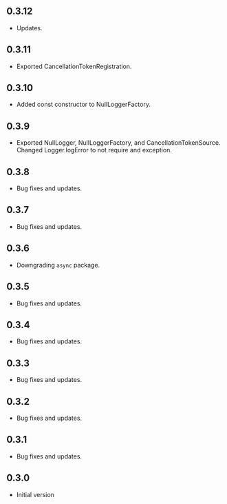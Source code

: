 ## 0.3.12

* Updates.

## 0.3.11

* Exported CancellationTokenRegistration.

## 0.3.10

* Added const constructor to NullLoggerFactory.

## 0.3.9

* Exported NullLogger, NullLoggerFactory, and CancellationTokenSource. Changed Logger.logError to not require and exception.

## 0.3.8

* Bug fixes and updates.

## 0.3.7

* Bug fixes and updates.

## 0.3.6

* Downgrading `async` package.

## 0.3.5

* Bug fixes and updates.

## 0.3.4

* Bug fixes and updates.

## 0.3.3

* Bug fixes and updates.

## 0.3.2

* Bug fixes and updates.

## 0.3.1

* Bug fixes and updates.

## 0.3.0

- Initial version
